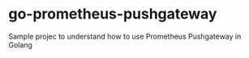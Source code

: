 # go-prometheus-pushgateway
Sample projec to understand how to use Prometheus Pushgateway in Golang
